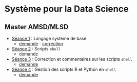 # Système pour la Data Science

## Master AMSD/MLSD

- [Séance 1](seance1) : Langage système de base
    - [demande](seance1-demande) - [correction](seance1-correction)
- [Séance 2](seance2) : Scripts `shell`
    - [demande](seance2-demande)
- [Séance 3](seance3) : Correction et commentaires sur les scripts `shell`
    - [demande](seance3-demande)
- [Séance 4](seance4) : Gestion des scripts R et Python en `shell`
    - [demande](seance4-demande)

<!--
Pitch général :
- Avoir un serveur
- Installer différents outils
    - RStudio Server
    - Shiny server
    - NoSQL type MongoDB
- Lancer en Batch des scripts (Bash, R, Python ou JS) pour récupérer des données 
    - peut-être bien du web-scraping
- Reporting shiny à jour en temps réel


Idées de données :
- http://archive.ics.uci.edu/ml/datasets/Activity+recognition+with+healthy+older+people+using+a+batteryless+wearable+sensor
- http://archive.ics.uci.edu/ml/datasets/UbiqLog+%28smartphone+lifelogging%29
- http://archive.ics.uci.edu/ml/datasets/WISDM+Smartphone+and+Smartwatch+Activity+and+Biometrics+Dataset+


Sources intéressantes :
- https://linux.die.net/man/1/rscript
- https://www.techtarget.com/searchwindowsserver/definition/command-line-interface-CLI#:~:text=A%20command%2Dline%20interface%20(CLI)%20is%20a%20text%2D,interfaces%20and%20character%20user%20interfaces.
- https://connect.ed-diamond.com/GNU-Linux-Magazine/glmf-131/awk-le-langage-script-de-reference-pour-le-traitement-de-fichiers

https://linux.goffinet.org/administration/scripts-shell/

Idées de trucs à faire :
- commande awk ?
- création de comptes linux
- lancement récurrent de scripts
- scripts R :
    - Rscript
    - R CMD BATCH
    - Paramètres
    - attention : utilisation de --no-restore
- scripts Python ??


Machine virtuelle :
- VirtualBox : https://www.virtualbox.org/
- Ubuntu : https://www.ubuntu-fr.org/download/

-->